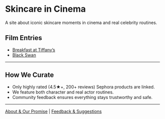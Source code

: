 # Skincare in Cinema

A site about iconic skincare moments in cinema and real celebrity routines.

## Film Entries

- [Breakfast at Tiffany’s](entries/breakfast-at-tiffanys.md)
- [Black Swan](entries/black-swan.md)

---

## How We Curate

- Only highly rated (4.5★+, 200+ reviews) Sephora products are linked.
- We feature both character and real actor routines.
- Community feedback ensures everything stays trustworthy and safe.

---

[About & Our Promise](about.md) | [Feedback & Suggestions](feedback/feedback.md)

